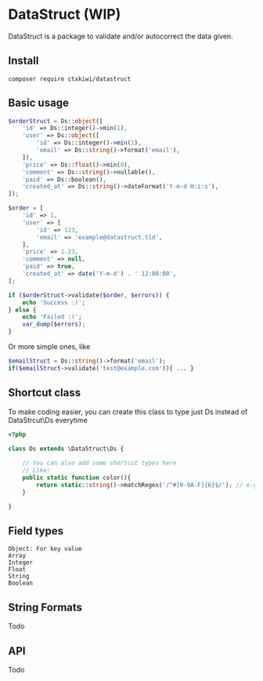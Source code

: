 
# DataStruct (WIP)

DataStruct is a package to validate and/or autocorrect the data given.

## Install
```
composer require ctxkiwi/datastruct
```

## Basic usage

```php
$orderStruct = Ds::object([
    'id' => Ds::integer()->min(1),
    'user' => Ds::object([
        'id' => Ds::integer()->min(1),
        'email' => Ds::string()->format('email'),
    ]),
    'price' => Ds::float()->min(0),
    'comment' => Ds::string()->nullable(),
    'paid' => Ds::boolean(),
    'created_at' => Ds::string()->dateFormat('Y-m-d H:i:s'),
]);

$order = [
    'id' => 1,
    'user' => [
        'id' => 123,
        'email' => 'example@datastruct.tld',
    ],
    'price' => 1.23,
    'comment' => null,
    'paid' => true,
    'created_at' => date('Y-m-d') . ' 12:00:00',
];

if ($orderStruct->validate($order, $errors)) {
    echo 'Success :)';
} else {
    echo 'Failed :(';
    var_dump($errors);
}


```

Or more simple ones, like

```php
$emailStruct = Ds::string()->format('email');
if($emailStruct->validate('test@example.com')){ ... }
```

## Shortcut class

To make coding easier, you can create this class to type just Ds instead of DataStrcut\Ds everytime

```php
<?php

class Ds extends \DataStruct\Ds {
    
    // You can also add some shortcut types here
    // Like:
    public static function color(){
        return static::string()->matchRegex('/^#[0-9A-F]{6}$/'); // e.g. #FF00CC
    }

}
```

## Field types

```
Object: For key value
Array
Integer
Float
String
Boolean
```

## String Formats

Todo

## API

Todo



